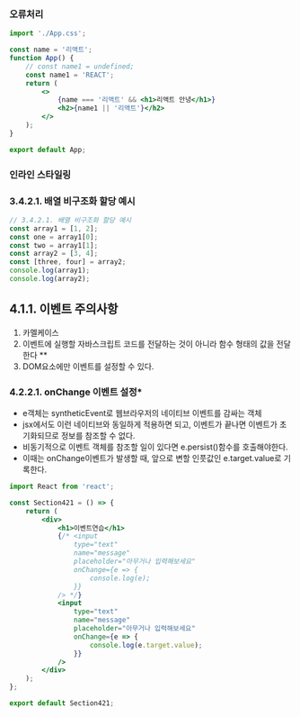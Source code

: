 ### 오류처리

```jsx
import './App.css';

const name = '리액트';
function App() {
	// const name1 = undefined;
	const name1 = 'REACT';
	return (
		<>
			{name === '리액트' && <h1>리액트 안녕</h1>}
			<h2>{name1 || '리액트'}</h2>
		</>
	);
}

export default App;
```

### 인라인 스타일링

### 3.4.2.1. 배열 비구조화 할당 예시

```javascript
// 3.4.2.1. 배열 비구조화 할당 예시
const array1 = [1, 2];
const one = array1[0];
const two = array1[1];
const array2 = [3, 4];
const [three, four] = array2;
console.log(array1);
console.log(array2);
```

## 4.1.1. 이벤트 주의사항

1. 카멜케이스
2. 이벤트에 실행할 자바스크립트 코드를 전달하는 것이 아니라 함수 형태의 값을 전달한다 \*\*
3. DOM요소에만 이벤트를 설정할 수 있다.

### 4.2.2.1. onChange 이벤트 설정\*

- e객체는 syntheticEvent로 웹브라우저의 네이티브 이벤트를 감싸는 객체
- jsx에서도 이런 네이티브와 동일하게 적용하면 되고, 이벤트가 끝나면 이벤트가 초기화되므로 정보를 참조할 수 없다.
- 비동기적으로 이벤트 객체를 참조할 일이 있다면 e.persist()함수를 호출해야한다.
- 이때는 onChange이벤트가 발생할 때, 앞으로 변할 인풋값인 e.target.value로 기록한다.

```jsx
import React from 'react';

const Section421 = () => {
	return (
		<div>
			<h1>이벤트연습</h1>
			{/* <input
				type="text"
				name="message"
				placeholder="아무거나 입력해보세요"
				onChange={e => {
					console.log(e);
				}}
			/> */}
			<input
				type="text"
				name="message"
				placeholder="아무거나 입력해보세요"
				onChange={e => {
					console.log(e.target.value);
				}}
			/>
		</div>
	);
};

export default Section421;
```
